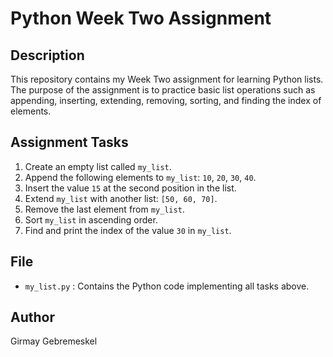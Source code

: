 # Python Week Two Assignment

## Description
This repository contains my Week Two assignment for learning Python lists. The purpose of the assignment is to practice basic list operations such as appending, inserting, extending, removing, sorting, and finding the index of elements.

## Assignment Tasks
1. Create an empty list called `my_list`.
2. Append the following elements to `my_list`: `10`, `20`, `30`, `40`.
3. Insert the value `15` at the second position in the list.
4. Extend `my_list` with another list: `[50, 60, 70]`.
5. Remove the last element from `my_list`.
6. Sort `my_list` in ascending order.
7. Find and print the index of the value `30` in `my_list`.

## File
- `my_list.py` : Contains the Python code implementing all tasks above.

## Author
Girmay Gebremeskel
